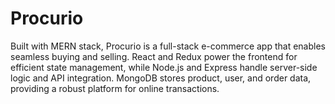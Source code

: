 # Procurio
Built with MERN stack, Procurio is a full-stack e-commerce app that enables seamless buying and selling. React and Redux power the frontend for efficient state management, while Node.js and Express handle server-side logic and API integration. MongoDB stores product, user, and order data, providing a robust platform for online transactions.
